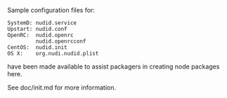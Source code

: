 Sample configuration files for:
```
SystemD: nudid.service
Upstart: nudid.conf
OpenRC:  nudid.openrc
         nudid.openrcconf
CentOS:  nudid.init
OS X:    org.nudi.nudid.plist
```
have been made available to assist packagers in creating node packages here.

See doc/init.md for more information.
